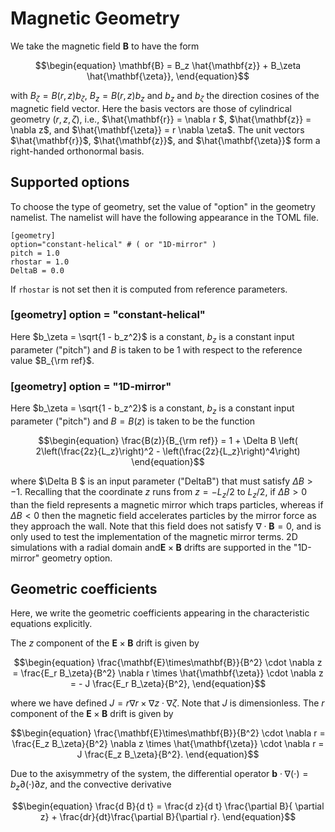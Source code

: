 Magnetic Geometry
=================

We take the magnetic field $\mathbf{B}$ to have the form 
```math
\begin{equation}
\mathbf{B} = B_z \hat{\mathbf{z}} + B_\zeta \hat{\mathbf{\zeta}},
\end{equation}
```
with $B_\zeta = B(r,z) b_\zeta$, $B_z = B(r,z) b_z$ and $b_z$ and $b_\zeta$ the direction cosines of the magnetic field vector.
Here the basis vectors are those of cylindrical geometry $(r,z,\zeta)$, i.e.,
$\hat{\mathbf{r}} = \nabla r $, $\hat{\mathbf{z}} = \nabla z$, 
and $\hat{\mathbf{\zeta}} = r \nabla \zeta$. The unit vectors $\hat{\mathbf{r}}$, $\hat{\mathbf{z}}$, and $\hat{\mathbf{\zeta}}$
form a right-handed orthonormal basis.

Supported options
-----------------

To choose the type of geometry, set the value of "option" in the geometry namelist. The namelist will have the following appearance in the TOML file.
```
[geometry]
option="constant-helical" # ( or "1D-mirror" )
pitch = 1.0
rhostar = 1.0
DeltaB = 0.0
```
If `rhostar` is not set then it is computed from reference parameters.

### [geometry] option = "constant-helical"

Here $b_\zeta = \sqrt{1 - b_z^2}$ is a constant, $b_z$ is a constant input parameter ("pitch") and $B$ is taken to be 1 with respect to the reference value $B_{\rm ref}$.

### [geometry] option = "1D-mirror"

Here $b_\zeta = \sqrt{1 - b_z^2}$ is a constant, $b_z$ is a constant input parameter ("pitch") and $B = B(z)$ is taken to be 
the function 
```math
\begin{equation}
\frac{B(z)}{B_{\rm ref}} = 
    1 + \Delta B \left( 2\left(\frac{2z}{L_z}\right)^2 - \left(\frac{2z}{L_z}\right)^4\right)
\end{equation}
```
where $\Delta B $ is an input parameter ("DeltaB") that must satisfy $\Delta B > -1$.
Recalling that the coordinate $z$ runs from 
$z = -L_z/2$ to $L_z/2$,
if $\Delta B > 0$ than the field represents a magnetic mirror which traps particles,
whereas if $\Delta B < 0$ then the magnetic field accelerates particles
by the mirror force as they approach the wall.
Note that this field does not satisfy $\nabla \cdot \mathbf{B} = 0$, and is
only used to test the implementation of the magnetic mirror terms. 2D simulations with a radial domain and$\mathbf{E}\times\mathbf{B}$ drifts are supported in the "1D-mirror"
geometry option.

Geometric coefficients
----------------------
Here, we write the geometric coefficients appearing in the characteristic equations
explicitly.

The $z$ component of the $\mathbf{E}\times\mathbf{B}$ drift is given by
```math
\begin{equation} \frac{\mathbf{E}\times\mathbf{B}}{B^2} \cdot \nabla z = \frac{E_r B_\zeta}{B^2} \nabla r \times \hat{\mathbf{\zeta}} \cdot \nabla z 
= - J \frac{E_r B_\zeta}{B^2},
\end{equation}
```
where we have defined $J = r \nabla r \times \nabla z \cdot \nabla \zeta$.
Note that $J$ is dimensionless.
The $r$ component of the $\mathbf{E}\times\mathbf{B}$ drift is given by
```math
\begin{equation} \frac{\mathbf{E}\times\mathbf{B}}{B^2} \cdot \nabla r = \frac{E_z B_\zeta}{B^2} \nabla z \times \hat{\mathbf{\zeta}} \cdot \nabla r 
=  J \frac{E_z B_\zeta}{B^2}.
\end{equation}
```
Due to the axisymmetry of the system, the differential operator
 $\mathbf{b} \cdot \nabla (\cdot)  = b_z \partial {(\cdot)}{\partial z}$,
 and the convective derivative
```math
\begin{equation}
\frac{d B}{d t} = \frac{d z}{d t} \frac{\partial B}{ \partial z} + \frac{dr}{dt}\frac{\partial B}{\partial r}.
\end{equation}
```
